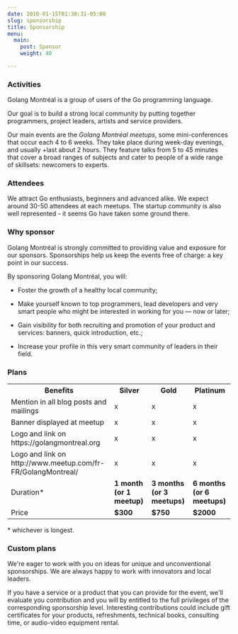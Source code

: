 ```yaml
---
date: 2016-01-15T01:38:31-05:00
slug: sponsorship
title: Sponsorship
menu:
  main:
    post: Sponsor
    weight: 40

---
```


### Activities

Golang Montréal is a group of users of the Go programming language.

Our goal is to build a strong local community by putting together programmers,
project leaders, artists and service providers.

Our main events are the _Golang Montréal meetups_, some mini-conferences that
occur each 4 to 6 weeks.  They take place during week-day evenings, and usually
+last about 2 hours. They feature talks from 5 to 45 minutes that cover a broad
ranges of subjects and cater to people of a wide range of skillsets: newcomers
to experts.

### Attendees

We attract Go enthusiasts, beginners and advanced alike.  We expect around 30-50
attendees at each meetups.  The startup community is also well represented - it
seems Go have taken some ground there.

### Why sponsor

Golang Montréal is strongly committed to providing value and exposure for our
sponsors. Sponsorships help us keep the events free of charge: a key
point in our success.

By sponsoring Golang Montréal, you will:

* Foster the growth of a healthy local community;

* Make yourself known to top programmers, lead developers and very smart people
  who might be interested in working for you — now or later;

* Gain visibility for both recruiting and promotion of your product and
  services: banners, quick introduction, etc.;

* Increase your profile in this very smart community of leaders in their field.


### Plans

<table>
<tr><th>Benefits</th><th>Silver</th><th>Gold</th><th>Platinum</th></tr>
<tr>
    <td>Mention in all blog posts and mailings</td>
    <td class="align-center">x</td>
    <td class="align-center">x</td>
    <td class="align-center">x</td>
</tr>
<tr>
    <td>Banner displayed at meetup</td>
    <td class="align-center">x</td>
    <td class="align-center">x</td>
    <td class="align-center">x</td>
</tr>
<tr>
    <td>Logo and link on https://golangmontreal.org</td>
    <td class="align-center">x</td>
    <td class="align-center">x</td>
    <td class="align-center">x</td>
</tr>
<tr>
    <td>Logo and link on http://www.meetup.com/fr-FR/GolangMontreal/</td>
    <td class="align-center">x</td>
    <td class="align-center">x</td>
    <td class="align-center">x</td>
</tr>
<tr>
    <td>Duration*</td>
    <td><strong>1 month (or 1 meetup)</strong></td>
    <td><strong>3 months (or 3 meetups)</strong></td>
    <td><strong>6 months (or 6 meetups)</strong></td>
</tr>
<tr>
    <td>Price</td>
    <td class="align-center"><strong>$300</strong></td>
    <td class="align-center"><strong>$750</strong></td>
    <td class="align-center"><strong>$2000</strong></td>
</tr>
</table>

\* whichever is longest.


### Custom plans

We're eager to work with you on ideas for unique and unconventional
sponsorships. We are always happy to work with innovators and local leaders.

If you have a service or a product that you can provide for the event, we'll
evaluate you contribution and you will by entitled to the full privileges of the
corresponding sponsorship level. Interesting contributions could include gift
certificates for your products, refreshments, technical books, consulting time,
or audio-video equipment rental.
